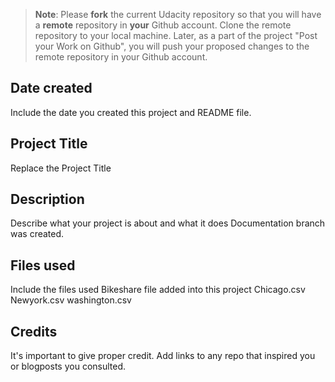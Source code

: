 >**Note**: Please **fork** the current Udacity repository so that you will have a **remote** repository in **your** Github account. Clone the remote repository to your local machine. Later, as a part of the project "Post your Work on Github", you will push your proposed changes to the remote repository in your Github account.

## Date created
Include the date you created this project and README file.

## Project Title
Replace the Project Title

## Description
Describe what your project is about and what it does
Documentation branch was created. 

## Files used
Include the files used
Bikeshare file added into this project
Chicago.csv
Newyork.csv
washington.csv

## Credits
It's important to give proper credit. Add links to any repo that inspired you or blogposts you consulted.

